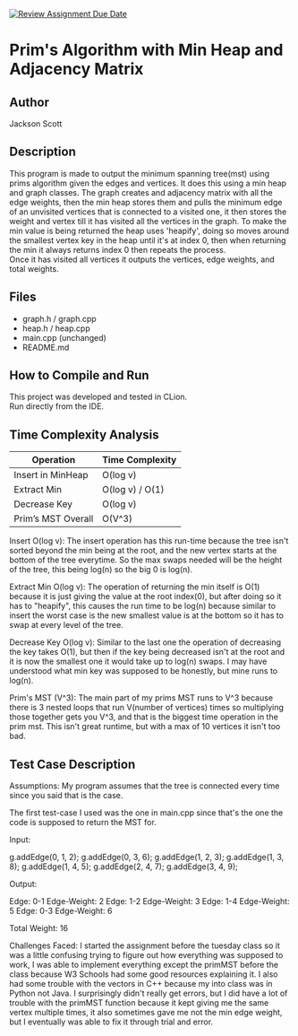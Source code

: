 [![Review Assignment Due Date](https://classroom.github.com/assets/deadline-readme-button-22041afd0340ce965d47ae6ef1cefeee28c7c493a6346c4f15d667ab976d596c.svg)](https://classroom.github.com/a/K_t6ffJX)
# Prim's Algorithm with Min Heap and Adjacency Matrix

## Author
Jackson Scott

## Description
This program is made to output the minimum spanning tree(mst) using prims algorithm given the edges and vertices. It does this using a min heap and graph classes.
The graph creates and adjacency matrix with all the edge weights, then the min heap stores them and pulls the minimum edge of an unvisited vertices that is connected 
to a visited one, it then stores the weight and vertex till it has visited all the vertices in the graph. To make the min value is being returned the heap uses 'heapify', doing so moves around the smallest vertex key in the heap until it's at index 0, then when returning the min it always returns index 0 then repeats the process.  
Once it has visited all vertices it outputs the vertices, edge weights, and total weights.

## Files
- graph.h / graph.cpp
- heap.h / heap.cpp
- main.cpp (unchanged)
- README.md

## How to Compile and Run
This project was developed and tested in CLion.  
Run directly from the IDE.

## Time Complexity Analysis


| Operation            | Time Complexity |
|----------------------|-----------------|
| Insert in MinHeap    | O(log v)        |
| Extract Min          | O(log v) / O(1) |
| Decrease Key         | O(log v)        |
| Prim’s MST Overall   | O(V^3)          |

Insert O(log v): 
The insert operation has this run-time because the tree isn't sorted beyond the min being at the root, and the new vertex starts at the bottom of the tree everytime. So the max swaps needed will be the height of the tree, this being log(n) so the big 0 is log(n).

Extract Min O(log v):
The operation of returning the min itself is O(1) because it is just giving the value at the root index(0), but after doing so it has to "heapify", this causes the run time to be log(n) because similar to insert the worst case is the new smallest value is at the bottom so it has to swap at every level of the tree. 

Decrease Key O(log v): 
Similar to the last one the operation of decreasing the key takes O(1), but then if the key being decreased isn't at the root and it is now the smallest one it would take up to log(n) swaps. I may have understood what min key was supposed to be honestly, but mine runs to log(n).

Prim's MST (V^3): 
The main part of my prims MST runs to V^3 because there is 3 nested loops that run V(number of vertices) times so multiplying those together gets you V^3, and that is the biggest time operation in the prim mst. This isn't great runtime, but with a max of 10 vertices it isn't too bad.  

## Test Case Description
Assumptions:
My program assumes that the tree is connected every time since you said that is the case. 

The first test-case I used was the one in main.cpp since that's the one the code is supposed to return the MST for.

Input:

g.addEdge(0, 1, 2);
g.addEdge(0, 3, 6);
g.addEdge(1, 2, 3);
g.addEdge(1, 3, 8);
g.addEdge(1, 4, 5);
g.addEdge(2, 4, 7);
g.addEdge(3, 4, 9);

Output:

Edge: 0-1 Edge-Weight: 2 
Edge: 1-2 Edge-Weight: 3
Edge: 1-4 Edge-Weight: 5
Edge: 0-3 Edge-Weight: 6


Total Weight: 16



Challenges Faced:
I started the assignment before the tuesday class so it was a little confusing trying to figure out how everything was supposed to work, I was able to implement everything except the primMST before the class because W3 Schools had some good resources explaining it. I also had some trouble with the vectors in C++ because my into class was in Python not Java. 
I surprisingly didn't really get errors, but I did have a lot of trouble with the primMST function because it kept giving me the same vertex multiple times, it also sometimes gave me not the min edge weight, but I eventually was able to fix it through trial and error. 